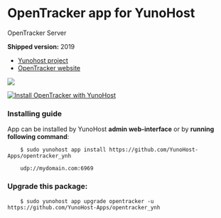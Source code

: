 # OpenTracker app for YunoHost
OpenTracker Server

**Shipped version:** 2019

- [Yunohost project](https://yunohost.org)
- [OpenTracker website](http://erdgeist.org/arts/software/opentracker/)

![](http://erdgeist.org/arts/software/opentracker/opentracker_beta3.png)


[![Install OpenTracker with YunoHost](https://install-app.yunohost.org/install-with-yunohost.png)](https://install-app.yunohost.org/?app=opentracker)


### Installing guide

 App can be installed by YunoHost **admin web-interface** or by **running following command**:

        $ sudo yunohost app install https://github.com/YunoHost-Apps/opentracker_ynh
        
        udp://mydomain.com:6969

 
### Upgrade this package:

        $ sudo yunohost app upgrade opentracker -u https://github.com/YunoHost-Apps/opentracker_ynh
